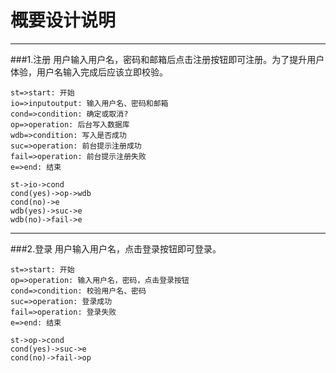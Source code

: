 ﻿# 概要设计说明

---

###1.注册
用户输入用户名，密码和邮箱后点击注册按钮即可注册。为了提升用户体验，用户名输入完成后应该立即校验。
```flow
st=>start: 开始
io=>inputoutput: 输入用户名、密码和邮箱
cond=>condition: 确定或取消?
op=>operation: 后台写入数据库
wdb=>condition: 写入是否成功 
suc=>operation: 前台提示注册成功
fail=>operation: 前台提示注册失败
e=>end: 结束

st->io->cond
cond(yes)->op->wdb
cond(no)->e
wdb(yes)->suc->e
wdb(no)->fail->e
```
---
###2.登录
用户输入用户名，点击登录按钮即可登录。
```flow
st=>start: 开始
op=>operation: 输入用户名，密码，点击登录按钮
cond=>condition: 校验用户名、密码
suc=>operation: 登录成功
fail=>operation: 登录失败
e=>end: 结束

st->op->cond
cond(yes)->suc->e
cond(no)->fail->op
```




